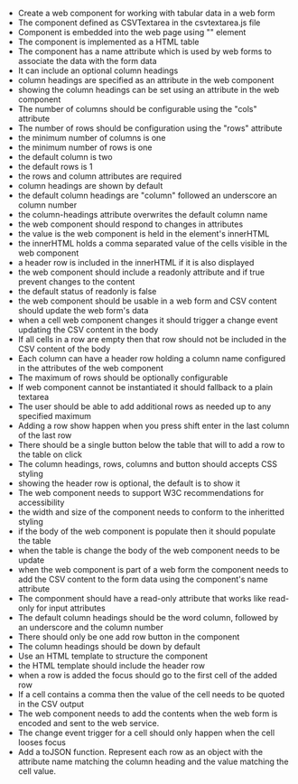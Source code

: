 
- Create a web component for working with tabular data in a web form
- The component defined as CSVTextarea in the csvtextarea.js file 
- Component is embedded into the web page using "<csv-textarea>" element
- The component is implemented as a HTML table
- The component has a name attribute which is used by web forms to associate the data with the form data 
- It can include an optional column headings
- column headings are specified as an attribute in the web component
- showing the column headings can be set using an attribute in the web component
- The number of columns should be configurable using the "cols" attribute
- The number of rows should be configuration using the "rows" attribute
- the minimum number of columns is one
- the minimum number of rows is one
- the default column is two
- the default rows is 1
- the rows and column attributes are required
- column headings are shown by default
- the default column headings are "column" followed an underscore an column number
- the column-headings attribute overwrites the default column name
- the web component should respond to changes in attributes
- the value is the web component is held in the element's innerHTML
- the innerHTML holds a comma separated value of the cells visible in the web component
- a header row is included in the innerHTML if it is also displayed
- the web component should include a readonly attribute and if true prevent changes to the content
- the default status of readonly is false
- the web component should be usable in a web form and CSV content should update the web form's data
- when a cell web component changes it should trigger a change event updating the CSV content in the body
- If all cells in a row are empty then that row should not be included in the CSV content of the body
- Each column can have a header row holding a column name configured in the attributes of the web component
- The maximum of rows should be optionally configurable
- If web component cannot be instantiated it should fallback to a plain textarea
- The user should be able to add additional rows as needed up to any specified maximum
- Adding a row show happen when you press shift enter in the last column of the last row
- There should be a single button below the table that will to add a row to the table on click
- The column headings, rows, columns and button should accepts CSS styling
- showing the header row is optional, the default is to show it
- The web component needs to support W3C recommendations for accessibility
- the width and size of the component needs to conform to the inheritted styling
- if the body of the web component is populate then it should populate the table
- when the table is change the body of the web component needs to be update
- when the web component is part of a web form the component needs to add the CSV content to the form data using the component's name attribute
- The componment should have a read-only attribute that works like read-only for input attributes
- The default column headings should be the word column, followed by an underscore and the column number
- There should only be one add row button in the component
- The column headings should be down by default
- Use an HTML template to structure the component
- the HTML template should include the header row
- when a row is added the focus should  go to the first cell of the added row
- If a cell contains a comma then the value of the cell needs to be quoted in the CSV output
- The web component needs to add the contents when the web form is encoded and sent to the web service.
- The change event trigger for a cell should only happen when the cell looses focus
- Add a toJSON function. Represent each row as an object with the attribute name matching the column heading and the value matching the cell value.